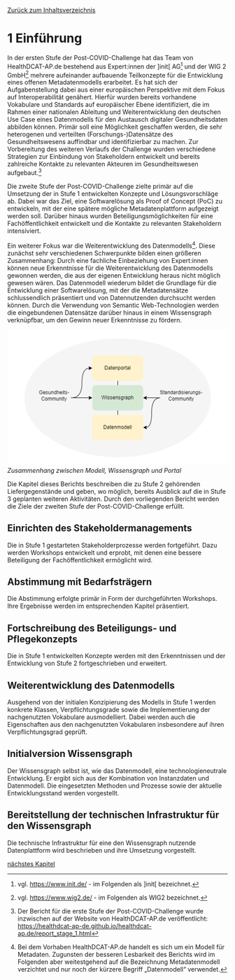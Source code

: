 [Zurück zum Inhaltsverzeichnis](https://healthdcat-ap-de.github.io/healthdcat-ap.de/report_stage_2.html)
# 1 Einführung
In der ersten Stufe der Post-COVID-Challenge hat das Team von HealthDCAT-AP.de bestehend aus Expert:innen der ]init[ AG[^1] und der WIG 2 GmbH[^2] mehrere aufeinander aufbauende Teilkonzepte für die Entwicklung eines offenen Metadatenmodells erarbeitet. Es hat sich der Aufgabenstellung dabei aus einer europäischen Perspektive mit dem Fokus auf Interoperabilität genähert. Hierfür wurden bereits vorhandene Vokabulare und Standards auf europäischer Ebene identifiziert, die im Rahmen einer nationalen Ableitung und Weiterentwicklung den deutschen Use Case eines Datenmodells für den Austausch digitaler Gesundheitsdaten abbilden können. Primär soll eine Möglichkeit geschaffen werden, die sehr heterogenen und verteilten (Forschungs-)Datensätze des Gesundheitswesens auffindbar und identifizierbar zu machen. Zur Vorbereitung des weiteren Verlaufs der Challenge wurden verschiedene Strategien zur Einbindung von Stakeholdern entwickelt und bereits zahlreiche Kontakte zu relevanten Akteuren im Gesundheitswesen aufgebaut.[^3]

Die zweite Stufe der Post-COVID-Challenge zielte primär auf die Umsetzung der in Stufe 1 entwickelten Konzepte und Lösungsvorschläge ab. Dabei war das Ziel, eine Softwarelösung als Proof of Concept (PoC) zu entwickeln, mit der eine spätere mögliche Metadatenplattform aufgezeigt werden soll. Darüber hinaus wurden Beteiligungsmöglichkeiten für eine Fachöffentlichkeit entwickelt und die Kontakte zu relevanten Stakeholdern intensiviert.

Ein weiterer Fokus war die Weiterentwicklung des Datenmodells[^4]. Diese zunächst sehr verschiedenen Schwerpunkte bilden einen größeren Zusammenhang: Durch eine fachliche Einbeziehung von Expert:innen können neue Erkenntnisse für die Weiterentwicklung des Datenmodells gewonnen werden, die aus der eigenen Entwicklung heraus nicht möglich gewesen wären. Das Datenmodell wiederum bildet die Grundlage für die Entwicklung einer Softwarelösung, mit der die Metadatensätze schlussendlich präsentiert und von Datennutzenden durchsucht werden können. Durch die Verwendung von Semantic Web-Technologien werden die eingebundenen Datensätze darüber hinaus in einem Wissensgraph verknüpfbar, um den Gewinn neuer Erkenntnisse zu fördern.

![Zusammenhang_zwischen_Modell,_Wissensgraph_und_Portal](https://github.com/HealthDCAT-AP-de/healthdcat-ap.de/blob/main/images/12_Einleitung_Kontext.png?raw=true)
*Zusammenhang zwischen Modell, Wissensgraph und Portal*

Die Kapitel dieses Berichts beschreiben die zu Stufe 2 gehörenden Liefergegenstände und geben, wo möglich, bereits Ausblick auf die in Stufe 3 geplanten weiteren Aktivitäten.
Durch den vorliegenden Bericht werden die Ziele der zweiten Stufe der Post-COVID-Challenge erfüllt.

## Einrichten des Stakeholdermanagements

Die in Stufe 1 gestarteten Stakeholderprozesse werden fortgeführt. Dazu werden Workshops entwickelt und erprobt, mit denen eine bessere Beteiligung der Fachöffentlichkeit ermöglicht wird.

## Abstimmung mit Bedarfsträgern

Die Abstimmung erfolgte primär in Form der durchgeführten Workshops. Ihre Ergebnisse werden im entsprechenden Kapitel präsentiert.

## Fortschreibung des Beteiligungs- und Pflegekonzepts

Die in Stufe 1 entwickelten Konzepte werden mit den Erkenntnissen und der Entwicklung von Stufe 2 fortgeschrieben und erweitert.

## Weiterentwicklung des Datenmodells

Ausgehend von der initialen Konzipierung des Modells in Stufe 1 werden konkrete Klassen, Verpflichtungsgrade sowie die Implementierung der nachgenutzten Vokabulare ausmodelliert. Dabei werden auch die Eigenschaften aus den nachgenutzten Vokabularen insbesondere auf ihren Verpflichtungsgrad geprüft.

## Initialversion Wissensgraph

Der Wissensgraph selbst ist, wie das Datenmodell, eine technologieneutrale Entwicklung. Er ergibt sich aus der Kombination von Instanzdaten und Datenmodell. Die eingesetzten Methoden und Prozesse sowie der aktuelle Entwicklungsstand werden vorgestellt.

## Bereitstellung der technischen Infrastruktur für den Wissensgraph

Die technische Infrastruktur für eine den Wissensgraph nutzende Datenplattform wird beschrieben und ihre Umsetzung vorgestellt.

[nächstes Kapitel](https://healthdcat-ap-de.github.io/healthdcat-ap.de/report_stage_2/2_Einrichten_des_Stakeholdermanagements/2_Einrichten_des_Stakeholdermanagements.html)

[^1]: vgl. https://www.init.de/ - im Folgenden als ]init[ bezeichnet.
[^2]: vgl. https://www.wig2.de/ - im Folgenden als WIG2 bezeichnet.
[^3]: Der Bericht für die erste Stufe der Post-COVID-Challenge wurde inzwischen auf der Website von HealthDCAT-AP.de veröffentlicht: https://healthdcat-ap-de.github.io/healthdcat-ap.de/report_stage_1.html
[^4]: Bei dem Vorhaben HealthDCAT-AP.de handelt es sich um ein Modell für Metadaten. Zugunsten der besseren Lesbarkeit des Berichts wird im Folgenden aber weitestgehend auf die Bezeichnung Metadatenmodell verzichtet und nur noch der kürzere Begriff „Datenmodell“ verwendet.

